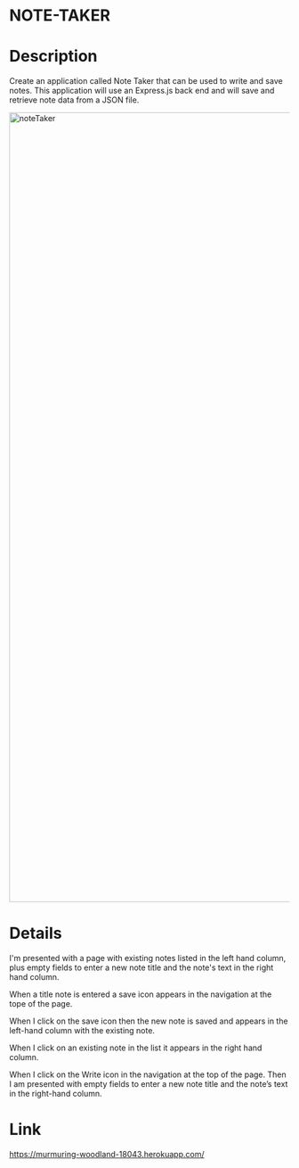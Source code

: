 # NOTE-TAKER

# Description 
Create an application called Note Taker that can be used to write and save notes. This application will use an Express.js back end and will save and retrieve note data from a JSON file.

<img width="1417" alt="noteTaker" src="https://user-images.githubusercontent.com/64440230/136471703-b0e9eccc-3ee2-4abe-99ff-75b992849a1b.png">


# Details
I'm presented with a page with existing notes listed in the left hand column, plus empty fields to enter a new note title and the note's text in the right hand column.

When a title note is entered a save icon appears in the navigation at the tope of the page.

When I click on the save icon then the new note is saved and appears in the left-hand column with the existing note.

When I click on an existing note in the list it appears in the right hand column.

When I click on the Write icon in the navigation at the top of the page. Then I am presented with empty fields to enter a new note title and the note’s text in the right-hand column.

# Link
https://murmuring-woodland-18043.herokuapp.com/
